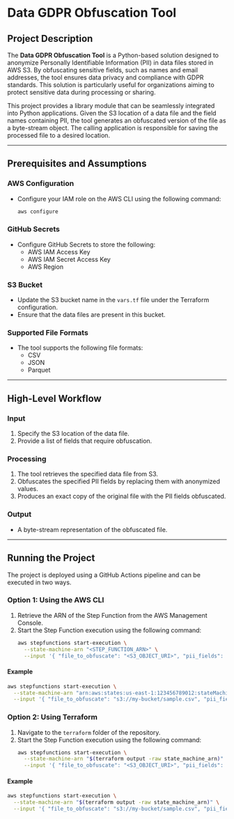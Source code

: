 # Data GDPR Obfuscation Tool

## Project Description
The **Data GDPR Obfuscation Tool** is a Python-based solution designed to anonymize Personally Identifiable Information (PII) in data files stored in AWS S3. By obfuscating sensitive fields, such as names and email addresses, the tool ensures data privacy and compliance with GDPR standards. This solution is particularly useful for organizations aiming to protect sensitive data during processing or sharing.

This project provides a library module that can be seamlessly integrated into Python applications. Given the S3 location of a data file and the field names containing PII, the tool generates an obfuscated version of the file as a byte-stream object. The calling application is responsible for saving the processed file to a desired location.

---

## Prerequisites and Assumptions

### AWS Configuration
- Configure your IAM role on the AWS CLI using the following command:
  ```bash
  aws configure
  ```

### GitHub Secrets
- Configure GitHub Secrets to store the following:
  - AWS IAM Access Key
  - AWS IAM Secret Access Key
  - AWS Region

### S3 Bucket
- Update the S3 bucket name in the `vars.tf` file under the Terraform configuration.
- Ensure that the data files are present in this bucket.

### Supported File Formats
- The tool supports the following file formats:
  - CSV
  - JSON
  - Parquet

---

## High-Level Workflow

### Input
1. Specify the S3 location of the data file.
2. Provide a list of fields that require obfuscation.

### Processing
1. The tool retrieves the specified data file from S3.
2. Obfuscates the specified PII fields by replacing them with anonymized values.
3. Produces an exact copy of the original file with the PII fields obfuscated.

### Output
- A byte-stream representation of the obfuscated file.

---

## Running the Project
The project is deployed using a GitHub Actions pipeline and can be executed in two ways.

### **Option 1: Using the AWS CLI**

1. Retrieve the ARN of the Step Function from the AWS Management Console.
2. Start the Step Function execution using the following command:
   ```bash
   aws stepfunctions start-execution \
     --state-machine-arn "<STEP_FUNCTION_ARN>" \
     --input '{ "file_to_obfuscate": "<S3_OBJECT_URI>", "pii_fields": ["<PII_FIELD_1>", "<PII_FIELD_2>"] }'
   ```

#### Example
```bash
aws stepfunctions start-execution \
  --state-machine-arn "arn:aws:states:us-east-1:123456789012:stateMachine:InvokeLambdaAndRetrieveFile" \
  --input '{ "file_to_obfuscate": "s3://my-bucket/sample.csv", "pii_fields": ["name", "email"] }'
```

### **Option 2: Using Terraform**

1. Navigate to the `terraform` folder of the repository.
2. Start the Step Function execution using the following command:
   ```bash
   aws stepfunctions start-execution \
     --state-machine-arn "$(terraform output -raw state_machine_arn)" \
     --input '{ "file_to_obfuscate": "<S3_OBJECT_URI>", "pii_fields": ["<PII_FIELD_1>", "<PII_FIELD_2>"] }'
   ```

#### Example
```bash
aws stepfunctions start-execution \
  --state-machine-arn "$(terraform output -raw state_machine_arn)" \
  --input '{ "file_to_obfuscate": "s3://my-bucket/sample.csv", "pii_fields": ["email", "contact"] }'
```
